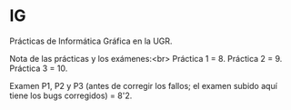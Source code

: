 # IG
Prácticas de Informática Gráfica en la UGR.

Nota de las prácticas y los exámenes:<br\>
Práctica 1 = 8.
Práctica 2 = 9.
Práctica 3 = 10.

Examen P1, P2 y P3 (antes de corregir los fallos; el examen subido aquí tiene los bugs corregidos) = 8'2.
